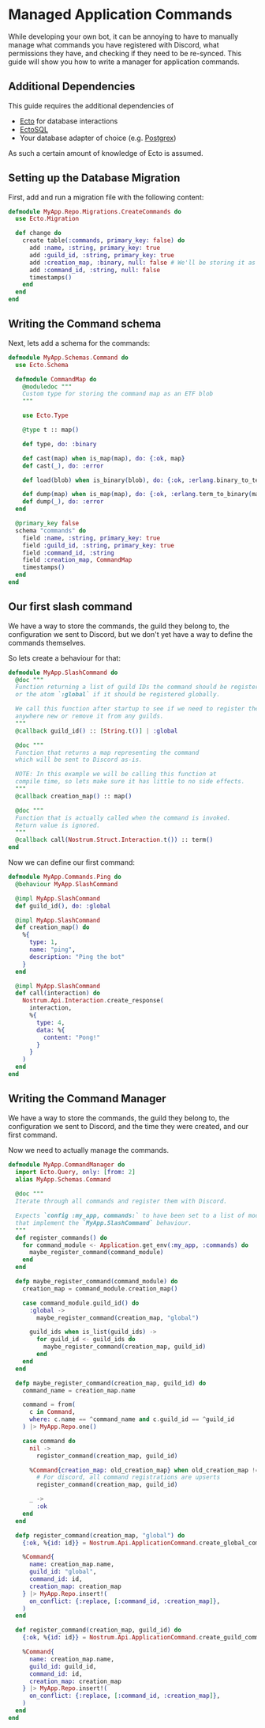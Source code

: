 # Managed Application Commands

While developing your own bot, it can be annoying to have to manually manage what commands you have registered with Discord, what permissions they have, and checking if they need to be re-synced. 
This guide will show you how to write a manager for application commands.

## Additional Dependencies
This guide requires the additional dependencies of
- [Ecto](https://hexdocs.pm/ecto/Ecto.html) for database interactions
- [EctoSQL](https://hexdocs.pm/ecto_sql/Ecto.Adapters.SQL.html)
- Your database adapter of choice (e.g. [Postgrex](https://hexdocs.pm/postgrex/Postgrex.html))

As such a certain amount of knowledge of Ecto is assumed.

## Setting up the Database Migration
First, add and run a migration file with the following content:

```elixir
defmodule MyApp.Repo.Migrations.CreateCommands do
  use Ecto.Migration

  def change do
    create table(:commands, primary_key: false) do
      add :name, :string, primary_key: true
      add :guild_id, :string, primary_key: true
      add :creation_map, :binary, null: false # We'll be storing it as ETF
      add :command_id, :string, null: false
      timestamps()
    end
  end
end
```

## Writing the Command schema
Next, lets add a schema for the commands:

```elixir
defmodule MyApp.Schemas.Command do
  use Ecto.Schema

  defmodule CommandMap do
    @moduledoc """
    Custom type for storing the command map as an ETF blob
    """

    use Ecto.Type

    @type t :: map()

    def type, do: :binary

    def cast(map) when is_map(map), do: {:ok, map}
    def cast(_), do: :error

    def load(blob) when is_binary(blob), do: {:ok, :erlang.binary_to_term(blob)}

    def dump(map) when is_map(map), do: {:ok, :erlang.term_to_binary(map)}
    def dump(_), do: :error
  end

  @primary_key false
  schema "commands" do
    field :name, :string, primary_key: true
    field :guild_id, :string, primary_key: true
    field :command_id, :string
    field :creation_map, CommandMap
    timestamps()
  end
end
```

## Our first slash command
We have a way to store the commands, the guild they belong to,
the configuration we sent to Discord, but we don't yet have a
way to define the commands themselves.

So lets create a behaviour for that:

```elixir
defmodule MyApp.SlashCommand do
  @doc """
  Function returning a list of guild IDs the command should be registered in,
  or the atom `:global` if it should be registered globally.

  We call this function after startup to see if we need to register the command
  anywhere new or remove it from any guilds.
  """
  @callback guild_id() :: [String.t()] | :global

  @doc """
  Function that returns a map representing the command
  which will be sent to Discord as-is.

  NOTE: In this example we will be calling this function at
  compile time, so lets make sure it has little to no side effects.
  """
  @callback creation_map() :: map()

  @doc """
  Function that is actually called when the command is invoked.
  Return value is ignored.
  """
  @callback call(Nostrum.Struct.Interaction.t()) :: term()
end
```

Now we can define our first command:

```elixir
defmodule MyApp.Commands.Ping do
  @behaviour MyApp.SlashCommand

  @impl MyApp.SlashCommand
  def guild_id(), do: :global

  @impl MyApp.SlashCommand
  def creation_map() do
    %{
      type: 1,
      name: "ping",
      description: "Ping the bot"
    }
  end

  @impl MyApp.SlashCommand
  def call(interaction) do
    Nostrum.Api.Interaction.create_response(
      interaction,
      %{
        type: 4,
        data: %{
          content: "Pong!"
        }
      }
    )
  end
end
```


## Writing the Command Manager

We have a way to store the commands, the guild they belong to,
the configuration we sent to Discord, 
and the time they were created, and our first command.

Now we need to actually manage the commands.

```elixir
defmodule MyApp.CommandManager do
  import Ecto.Query, only: [from: 2]
  alias MyApp.Schemas.Command
  
  @doc """
  Iterate through all commands and register them with Discord.

  Expects `config :my_app, commands:` to have been set to a list of modules
  that implement the `MyApp.SlashCommand` behaviour.
  """
  def register_commands() do
    for command_module <- Application.get_env(:my_app, :commands) do
      maybe_register_command(command_module)
    end
  end

  defp maybe_register_command(command_module) do
    creation_map = command_module.creation_map()

    case command_module.guild_id() do
      :global ->
        maybe_register_command(creation_map, "global")

      guild_ids when is_list(guild_ids) ->
        for guild_id <- guild_ids do
          maybe_register_command(creation_map, guild_id)
        end
    end
  end

  defp maybe_register_command(creation_map, guild_id) do
    command_name = creation_map.name

    command = from(
      c in Command,
      where: c.name == ^command_name and c.guild_id == ^guild_id
    ) |> MyApp.Repo.one()

    case command do
      nil ->
        register_command(creation_map, guild_id)

      %Command{creation_map: old_creation_map} when old_creation_map != creation_map ->
        # For discord, all command registrations are upserts
        register_command(creation_map, guild_id)

      _ ->
        :ok
    end
  end

  defp register_command(creation_map, "global") do
    {:ok, %{id: id}} = Nostrum.Api.ApplicationCommand.create_global_command(creation_map)

    %Command{
      name: creation_map.name,
      guild_id: "global",
      command_id: id,
      creation_map: creation_map
    } |> MyApp.Repo.insert!(
      on_conflict: {:replace, [:command_id, :creation_map]},
    )
  end

  def register_command(creation_map, guild_id) do
    {:ok, %{id: id}} = Nostrum.Api.ApplicationCommand.create_guild_command(guild_id, creation_map)

    %Command{
      name: creation_map.name,
      guild_id: guild_id,
      command_id: id,
      creation_map: creation_map
    } |> MyApp.Repo.insert!(
      on_conflict: {:replace, [:command_id, :creation_map]},
    )
  end
end
```

